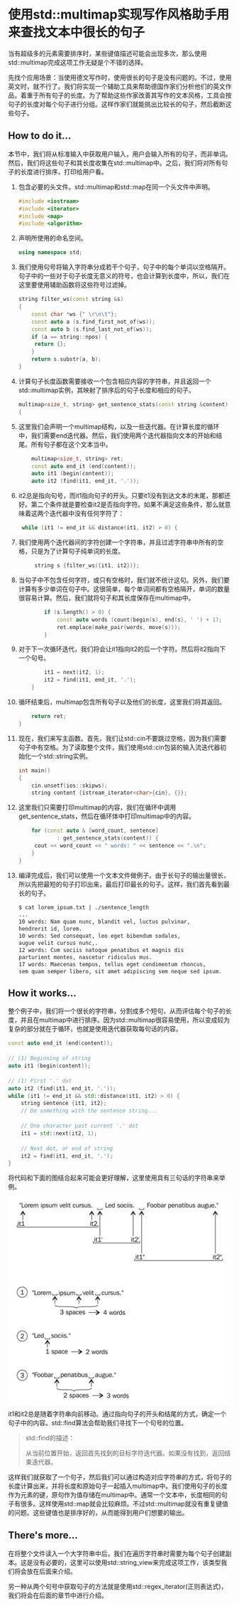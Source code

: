 # 使用std::multimap实现写作风格助手用来查找文本中很长的句子

当有超级多的元素需要排序时，某些键值描述可能会出现多次，那么使用std::multimap完成这项工作无疑是个不错的选择。

先找个应用场景：当使用德文写作时，使用很长的句子是没有问题的。不过，使用英文时，就不行了。我们将实现一个辅助工具来帮助德国作家们分析他们的英文作品，着重于所有句子的长度。为了帮助这些作家改善其写作的文本风格，工具会按句子的长度对每个句子进行分组。这样作家们就能挑出比较长的句子，然后截断这些句子。

## How to do it...

本节中，我们将从标准输入中获取用户输入，用户会输入所有的句子，而非单词。然后，我们将这些句子和其长度收集在std::multimap中。之后，我们将对所有句子的长度进行排序，打印给用户看。

1. 包含必要的头文件。std::multimap和std::map在同一个头文件中声明。

   ```c++
   #include <iostream>
   #include <iterator>
   #include <map>
   #include <algorithm>
   ```

2. 声明所使用的命名空间。

   ```c++
   using namespace std;
   ```

3. 我们使用句号将输入字符串分成若干个句子，句子中的每个单词以空格隔开。句子中的一些对于句子长度无意义的符号，也会计算到长度中，所以，我们在这里要使用辅助函数将这些符号过滤掉。

   ```c++
   string filter_ws(const string &s)
   {
       const char *ws {" \r\n\t"};
       const auto a (s.find_first_not_of(ws));
       const auto b (s.find_last_not_of(ws));
       if (a == string::npos) {
       	return {};
       }
       return s.substr(a, b);
   }
   ```

4. 计算句子长度函数需要接收一个包含相应内容的字符串，并且返回一个std::multimap实例，其映射了排序后的句子长度和相应的句子。

   ```c++
   multimap<size_t, string> get_sentence_stats(const string &content)
   {
   ```

5. 这里我们会声明一个multimap结构，以及一些迭代器。在计算长度的循环中，我们需要end迭代器。然后，我们使用两个迭代器指向文本的开始和结尾。所有句子都在这个文本当中。

   ```c++
       multimap<size_t, string> ret;
       const auto end_it (end(content));
       auto it1 (begin(content));
       auto it2 (find(it1, end_it, '.'));
   ```

6. it2总是指向句号，而it1指向句子的开头。只要it1没有到达文本的末尾，那都还好。第二个条件就是要检查it2是否指向字符。如果不满足这些条件，那么就意味着这两个迭代器中没有任何字符了：

   ```c++
   	while (it1 != end_it && distance(it1, it2) > 0) {	
   ```

7. 我们使用两个迭代器间的字符创建一个字符串，并且过滤字符串中所有的空格，只是为了计算句子纯单词的长度。

   ```c++
   		string s {filter_ws({it1, it2})};
   ```

8. 当句子中不包含任何字符，或只有空格时，我们就不统计这句。另外，我们要计算有多少单词在句子中。这很简单，每个单词间都有空格隔开，单词的数量很容易计算。然后，我们就将句子和其长度保存在multimap中。

   ```c++
           if (s.length() > 0) {
               const auto words (count(begin(s), end(s), ' ') + 1);
               ret.emplace(make_pair(words, move(s)));
           }
   ```

9. 对于下一次循环迭代，我们将会让it1指向it2的后一个字符。然后将it2指向下一个句号。

   ```c++
           it1 = next(it2, 1);
           it2 = find(it1, end_it, '.');
       } 
   ```

10. 循环结束后，multimap包含所有句子以及他们的长度，这里我们将其返回。

    ```c++
    	return ret;
    }
    ```

11. 现在，我们来写主函数。首先，我们让std::cin不要跳过空格，因为我们需要句子中有空格。为了读取整个文件，我们使用std::cin包装的输入流迭代器初始化一个std::string实例。

    ```c++
    int main()
    {
        cin.unsetf(ios::skipws);
        string content {istream_iterator<char>{cin}, {}};
    ```

12. 这里我们只需要打印multimap的内容，我们在循环中调用get_sentence_stats，然后在循环体中打印multimap中的内容。

    ```c++
        for (const auto & [word_count, sentence]
        		: get_sentence_stats(content)) {
       	 cout << word_count << " words: " << sentence << ".\n";
        }
    }
    ```

13. 编译完成后，我们可以使用一个文本文件做例子。由于长句子的输出量很长，所以先把最短的句子打印出来，最后打印最长的句子。这样，我们首先看到最长的句子。

    ```
    $ cat lorem_ipsum.txt | ./sentence_length
    ...
    10 words: Nam quam nunc, blandit vel, luctus pulvinar,
    hendrerit id, lorem.
    10 words: Sed consequat, leo eget bibendum sodales,
    augue velit cursus nunc,.
    12 words: Cum sociis natoque penatibus et magnis dis
    parturient montes, nascetur ridiculus mus.
    17 words: Maecenas tempus, tellus eget condimentum rhoncus,
    sem quam semper libero, sit amet adipiscing sem neque sed ipsum.
    ```

## How it works...

整个例子中，我们将一个很长的字符串，分割成多个短句，从而评估每个句子的长度，并且在multimap中进行排序。因为std::multimap很容易使用，所以变成较为复杂的部分就在于循环，也就是使用迭代器获取每句话的内容。

```c++
const auto end_it (end(content));

// (1) Beginning of string
auto it1 (begin(content)); 

// (1) First '.' dot
auto it2 (find(it1, end_it, '.')); 
while (it1 != end_it && std::distance(it1, it2) > 0) {
    string sentence {it1, it2};
    // Do something with the sentence string...
    
    // One character past current '.' dot
    it1 = std::next(it2, 1); 
    
    // Next dot, or end of string
    it2 = find(it1, end_it, '.'); 
}
```

将代码和下面的图结合起来可能会更好理解，这里使用具有三句话的字符串来举例。

![](../../images/chapter2/2-12-1.png)

it1和it2总是随着字符串向前移动。通过指向句子的开头和结尾的方式，确定一个句子中的内容。std::find算法会帮助我们寻找下一个句号的位置。

> std::find的描述：
>
> 从当前位置开始，返回首先找到的目标字符迭代器。如果没有找到，返回结束迭代器。

这样我们就获取了一个句子，然后我们可以通过构造对应字符串的方式，将句子的长度计算出来，并将长度和原始句子一起插入multimap中。我们使用句子的长度作为元素的键，原句作为值存储在multimap中。通常一个文本中，长度相同的句子有很多。这样使用std::map就会比较麻烦。不过std::multimap就没有重复键值的问题。这些键值也是排序好的，从而能得到用户们想要的输出。

## There's more...

在将整个文件读入一个大字符串中后，我们在遍历字符串时需要为每个句子创建副本。这是没有必要的，这里可以使用std::string_view来完成这项工作，该类型我们将会放在后面来介绍。

另一种从两个句号中获取句子的方法就是使用std::regex_iterator(正则表达式)，我们将会在后面的章节中进行介绍。

